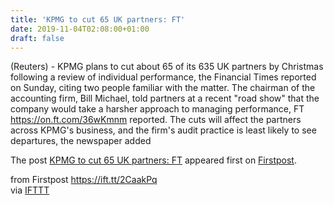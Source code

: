 ```yaml
---
title: 'KPMG to cut 65 UK partners: FT'
date: 2019-11-04T02:08:00+01:00
draft: false
---
```


(Reuters) - KPMG plans to cut about 65 of its 635 UK partners by Christmas following a review of individual performance, the Financial Times reported on Sunday, citing two people familiar with the matter. The chairman of the accounting firm, Bill Michael, told partners at a recent "road show" that the company would take a harsher approach to managing performance, FT https://on.ft.com/36wKmnm reported. The cuts will affect the partners across KPMG's business, and the firm's audit practice is least likely to see departures, the newspaper added

The post [KPMG to cut 65 UK partners: FT](http://www.firstpost.com/business/kpmg-to-cut-65-uk-partners-ft-7595201.html) appeared first on [Firstpost](http://www.firstpost.com).

  
  
from Firstpost https://ift.tt/2CaakPq  
via [IFTTT](https://ifttt.com/?ref=da&site=blogger)